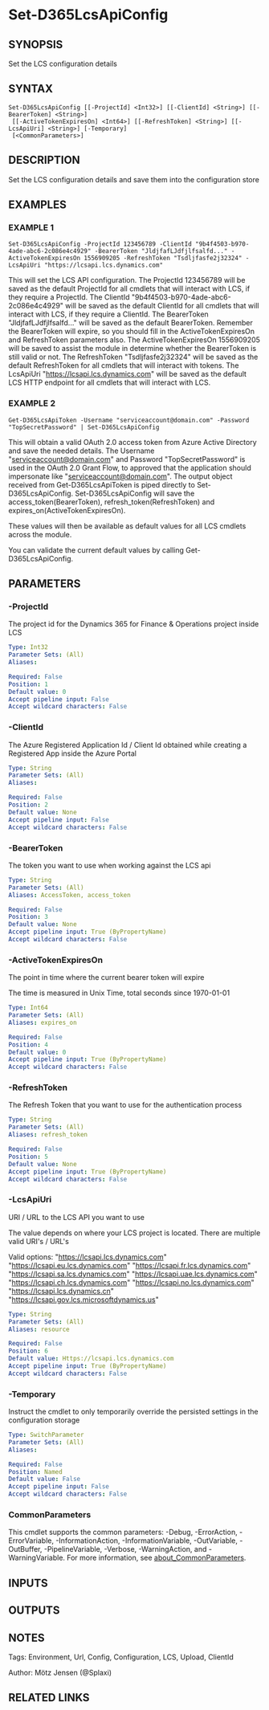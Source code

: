 ﻿---
external help file: d365fo.tools-help.xml
Module Name: d365fo.tools
online version:
schema: 2.0.0
---

# Set-D365LcsApiConfig

## SYNOPSIS
Set the LCS configuration details

## SYNTAX

```
Set-D365LcsApiConfig [[-ProjectId] <Int32>] [[-ClientId] <String>] [[-BearerToken] <String>]
 [[-ActiveTokenExpiresOn] <Int64>] [[-RefreshToken] <String>] [[-LcsApiUri] <String>] [-Temporary]
 [<CommonParameters>]
```

## DESCRIPTION
Set the LCS configuration details and save them into the configuration store

## EXAMPLES

### EXAMPLE 1
```
Set-D365LcsApiConfig -ProjectId 123456789 -ClientId "9b4f4503-b970-4ade-abc6-2c086e4c4929" -BearerToken "JldjfafLJdfjlfsalfd..." -ActiveTokenExpiresOn 1556909205 -RefreshToken "Tsdljfasfe2j32324" -LcsApiUri "https://lcsapi.lcs.dynamics.com"
```

This will set the LCS API configuration.
The ProjectId 123456789 will be saved as the default ProjectId for all cmdlets that will interact with LCS, if they require a ProjectId.
The ClientId "9b4f4503-b970-4ade-abc6-2c086e4c4929" will be saved as the default ClientId for all cmdlets that will interact with LCS, if they require a ClientId.
The BearerToken "JldjfafLJdfjlfsalfd..." will be saved as the default BearerToken.
Remember the BearerToken will expire, so you should fill in the ActiveTokenExpiresOn and RefreshToken parameters also.
The ActiveTokenExpiresOn 1556909205 will be saved to assist the module in determine whether the BearerToken is still valid or not.
The RefreshToken "Tsdljfasfe2j32324" will be saved as the default RefreshToken for all cmdlets that will interact with tokens.
The LcsApiUri "https://lcsapi.lcs.dynamics.com" will be saved as the default LCS HTTP endpoint for all cmdlets that will interact with LCS.

### EXAMPLE 2
```
Get-D365LcsApiToken -Username "serviceaccount@domain.com" -Password "TopSecretPassword" | Set-D365LcsApiConfig
```

This will obtain a valid OAuth 2.0 access token from Azure Active Directory and save the needed details.
The Username "serviceaccount@domain.com" and Password "TopSecretPassword" is used in the OAuth 2.0 Grant Flow, to approved that the application should impersonate like "serviceaccount@domain.com".
The output object received from Get-D365LcsApiToken is piped directly to Set-D365LcsApiConfig.
Set-D365LcsApiConfig will save the access_token(BearerToken), refresh_token(RefreshToken) and expires_on(ActiveTokenExpiresOn).

These values will then be available as default values for all LCS cmdlets across the module.

You can validate the current default values by calling Get-D365LcsApiConfig.

## PARAMETERS

### -ProjectId
The project id for the Dynamics 365 for Finance & Operations project inside LCS

```yaml
Type: Int32
Parameter Sets: (All)
Aliases:

Required: False
Position: 1
Default value: 0
Accept pipeline input: False
Accept wildcard characters: False
```

### -ClientId
The Azure Registered Application Id / Client Id obtained while creating a Registered App inside the Azure Portal

```yaml
Type: String
Parameter Sets: (All)
Aliases:

Required: False
Position: 2
Default value: None
Accept pipeline input: False
Accept wildcard characters: False
```

### -BearerToken
The token you want to use when working against the LCS api

```yaml
Type: String
Parameter Sets: (All)
Aliases: AccessToken, access_token

Required: False
Position: 3
Default value: None
Accept pipeline input: True (ByPropertyName)
Accept wildcard characters: False
```

### -ActiveTokenExpiresOn
The point in time where the current bearer token will expire

The time is measured in Unix Time, total seconds since 1970-01-01

```yaml
Type: Int64
Parameter Sets: (All)
Aliases: expires_on

Required: False
Position: 4
Default value: 0
Accept pipeline input: True (ByPropertyName)
Accept wildcard characters: False
```

### -RefreshToken
The Refresh Token that you want to use for the authentication process

```yaml
Type: String
Parameter Sets: (All)
Aliases: refresh_token

Required: False
Position: 5
Default value: None
Accept pipeline input: True (ByPropertyName)
Accept wildcard characters: False
```

### -LcsApiUri
URI / URL to the LCS API you want to use

The value depends on where your LCS project is located.
There are multiple valid URI's / URL's

Valid options:
"https://lcsapi.lcs.dynamics.com"
"https://lcsapi.eu.lcs.dynamics.com"
"https://lcsapi.fr.lcs.dynamics.com"
"https://lcsapi.sa.lcs.dynamics.com"
"https://lcsapi.uae.lcs.dynamics.com"
"https://lcsapi.ch.lcs.dynamics.com"
"https://lcsapi.no.lcs.dynamics.com"
"https://lcsapi.lcs.dynamics.cn"
"https://lcsapi.gov.lcs.microsoftdynamics.us"

```yaml
Type: String
Parameter Sets: (All)
Aliases: resource

Required: False
Position: 6
Default value: Https://lcsapi.lcs.dynamics.com
Accept pipeline input: True (ByPropertyName)
Accept wildcard characters: False
```

### -Temporary
Instruct the cmdlet to only temporarily override the persisted settings in the configuration storage

```yaml
Type: SwitchParameter
Parameter Sets: (All)
Aliases:

Required: False
Position: Named
Default value: False
Accept pipeline input: False
Accept wildcard characters: False
```

### CommonParameters
This cmdlet supports the common parameters: -Debug, -ErrorAction, -ErrorVariable, -InformationAction, -InformationVariable, -OutVariable, -OutBuffer, -PipelineVariable, -Verbose, -WarningAction, and -WarningVariable. For more information, see [about_CommonParameters](http://go.microsoft.com/fwlink/?LinkID=113216).

## INPUTS

## OUTPUTS

## NOTES
Tags: Environment, Url, Config, Configuration, LCS, Upload, ClientId

Author: Mötz Jensen (@Splaxi)

## RELATED LINKS
